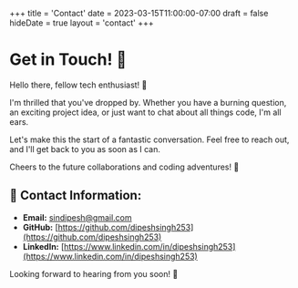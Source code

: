 +++
title = 'Contact'
date = 2023-03-15T11:00:00-07:00
draft = false
hideDate = true
layout = 'contact'
+++

# Get in Touch! 👋

Hello there, fellow tech enthusiast! 🚀

I'm thrilled that you've dropped by. Whether you have a burning question, an exciting project idea, or just want to chat about all things code, I'm all ears.

Let's make this the start of a fantastic conversation. Feel free to reach out, and I'll get back to you as soon as I can.

Cheers to the future collaborations and coding adventures! 🌟

## 📧 Contact Information:

- **Email:** [sindipesh@gmail.com](mailto:sindipesh@gmail.com)
- **GitHub:** [https://github.com/dipeshsingh253](https://github.com/dipeshsingh253)
- **LinkedIn:** [https://www.linkedin.com/in/dipeshsingh253](https://www.linkedin.com/in/dipeshsingh253)

Looking forward to hearing from you soon! 📩
